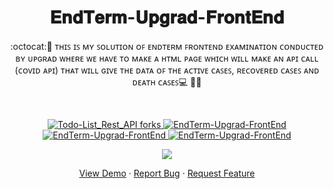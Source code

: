 
 <h1 align="center">𝐄𝐧𝐝𝐓𝐞𝐫𝐦-𝐔𝐩𝐠𝐫𝐚𝐝-𝐅𝐫𝐨𝐧𝐭𝐄𝐧𝐝</h1>
<p align="center">
:octocat:🌟 ᴛʜɪꜱ ɪꜱ ᴍʏ ꜱᴏʟᴜᴛɪᴏɴ ᴏꜰ ᴇɴᴅᴛᴇʀᴍ ꜰʀᴏɴᴛᴇɴᴅ  ᴇxᴀᴍɪɴᴀᴛɪᴏɴ ᴄᴏɴᴅᴜᴄᴛᴇᴅ ʙʏ ᴜᴘɢʀᴀᴅ  ᴡʜᴇʀᴇ  ᴡᴇ ʜᴀᴠᴇ ᴛᴏ ᴍᴀᴋᴇ ᴀ ʜᴛᴍʟ ᴘᴀɢᴇ ᴡʜɪᴄʜ ᴡɪʟʟ ᴍᴀᴋᴇ ᴀɴ ᴀᴘɪ ᴄᴀʟʟ (ᴄᴏᴠɪᴅ ᴀᴘɪ) ᴛʜᴀᴛ ᴡɪʟʟ ɢɪᴠᴇ ᴛʜᴇ ᴅᴀᴛᴀ ᴏꜰ ᴛʜᴇ ᴀᴄᴛɪᴠᴇ ᴄᴀꜱᴇꜱ, ʀᴇᴄᴏᴠᴇʀᴇᴅ ᴄᴀꜱᴇꜱ ᴀɴᴅ ᴅᴇᴀᴛʜ ᴄᴀꜱᴇꜱ💻 🎯🚀
<p><br>
<a href="https://github.com/ashish2030/
EndTerm-Upgrad-FrontEnd/fork" target="blank">


<p align="center">
   <img src="https://img.shields.io/github/forks/ashish2030/
EndTerm-Upgrad-FrontEnd?style=flat-square" alt="Todo-List_Rest_API forks"/>
</a>
<a href="https://github.com/ashish2030/
EndTerm-Upgrad-FrontEnd/stargazers" target="blank">
<img src="https://img.shields.io/github/stars/ashish2030/
EndTerm-Upgrad-FrontEnd?style=flat-square" alt="
EndTerm-Upgrad-FrontEnd"/>
</a>
<a href="https://github.com/ashish2030/
EndTerm-Upgrad-FrontEnd/issues" target="blank">
<img src="https://img.shields.io/github/issues/ashish2030/
EndTerm-Upgrad-FrontEnd?style=flat-square" alt="
EndTerm-Upgrad-FrontEnd"/>
</a>
<a href="https://github.com/ashish2030/Todo-List_Rest_API/pulls" target="blank">
<img src="https://img.shields.io/github/issues-pr/ashish2030/
EndTerm-Upgrad-FrontEnd?style=flat-square" alt="
EndTerm-Upgrad-FrontEnd"/>
</a>
  </p>
<p align="center"><img src="https://github.com/Ashish2030/
EndTerm-Upgrad-FrontEnd/blob/main/Todo_List_Rest_API/Video/video2.gif"></p>
<p align="center">
    <a href="https://github.com/Ashish2030/
EndTerm-Upgrad-FrontEnd/tree/main/
EndTerm-Upgrad-FrontEnd" target="blank">View Demo</a>
    ·
    <a href="https://github.com/ashish2030/
EndTerm-Upgrad-FrontEnd/issues/new/choose">Report Bug</a>
    ·
    <a href="https://github.com/ashish2030/
EndTerm-Upgrad-FrontEnd/issues/new/choose">Request Feature</a>
</p>


